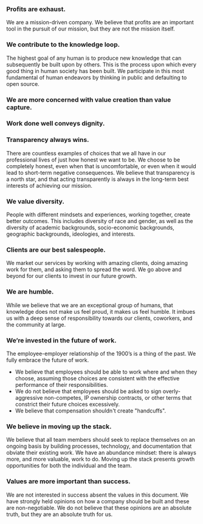 ### Profits are exhaust.

We are a mission-driven company. We believe that profits are an important tool in the pursuit of our mission, but they are not the mission itself.

### We contribute to the knowledge loop.
The highest goal of any human is to produce new knowledge that can subsequently be built upon by others. This is the process upon which every good thing in human society has been built. We participate in this most fundamental of human endeavors by thinking in public and defaulting to open source.

### We are more concerned with value creation than value capture.

### Work done well conveys dignity.

### Transparency always wins.
There are countless examples of choices that we all have in our professional lives of just how honest we want to be. We choose to be completely honest, even when that is uncomfortable, or even when it would lead to short-term negative consequences. We believe that transparency is a north star, and that acting transparently is always in the long-term best interests of achieving our mission.

### We value diversity.
People with different mindsets and experiences, working together, create better outcomes. This includes diversity of race and gender, as well as the diversity of academic backgrounds, socio-economic backgrounds, geographic backgrounds, ideologies, and interests.

### Clients are our best salespeople.
We market our services by working with amazing clients, doing amazing work for them, and asking them to spread the word. We go above and beyond for our clients to invest in our future growth.

### We are humble.
While we believe that we are an exceptional group of humans, that knowledge does not make us feel proud, it makes us feel humble. It imbues us with a deep sense of responsibility towards our clients, coworkers, and the community at large.

### We’re invested in the future of work.
The employee-employer relationship of the 1900’s is a thing of the past. We fully embrace the future of work.

- We believe that employees should be able to work where and when they choose, assuming those choices are consistent with the effective performance of their responsibilities.
- We do not believe that employees should be asked to sign overly-aggressive non-competes, IP ownership contracts, or other terms that constrict their future choices excessively.
- We believe that compensation shouldn't create "handcuffs".

### We believe in moving up the stack.
We believe that all team members should seek to replace themselves on an ongoing basis by building processes, technology, and documentation that obviate their existing work. We have an abundance mindset: there is always more, and more valuable, work to do. Moving up the stack presents growth opportunities for both the individual and the team.

### Values are more important than success.
We are not interested in success absent the values in this document. We have strongly held opinions on how a company should be built and these are non-negotiable. We do not believe that these opinions are an absolute truth, but they are an absolute truth for us.
